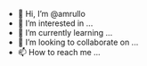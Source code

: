 - 👋 Hi, I’m @amrullo
- 👀 I’m interested in ...
- 🌱 I’m currently learning ...
- 💞️ I’m looking to collaborate on ...
- 📫 How to reach me ...

<!---
amrullo/amrullo is a ✨ special ✨ repository because its `README.md` (this file) appears on your GitHub profile.
You can click the Preview link to take a look at your changes.
--->
